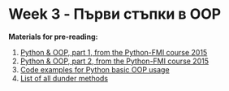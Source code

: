 # Week 3 - Първи стъпки в ОOP

**Materials for pre-reading:**

1. [Python & OOP, part 1, from the Python-FMI course 2015](http://fmi.py-bg.net/lectures/03-oop#1)
2. [Python & OOP, part 2, from the Python-FMI course 2015](http://fmi.py-bg.net/lectures/04-oop-2#1)
3. [Code examples for Python basic OOP usage](materials/oop.md)
4. [List of all dunder methods](https://docs.python.org/3.4/reference/datamodel.html#basic-customization)
